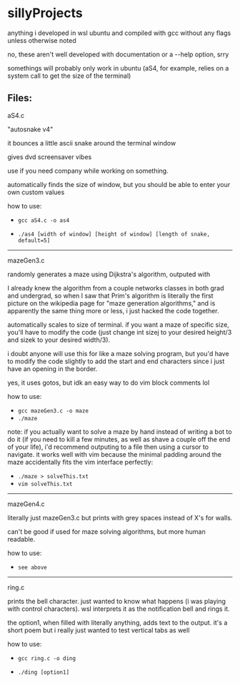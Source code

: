 # sillyProjects
anything i developed in wsl ubuntu and compiled with gcc without any flags unless otherwise noted

no, these aren't well developed with documentation or a --help option, srry

somethings will probably only work in ubuntu (aS4, for example, relies on a system call to get the size of the terminal)

Files:
--------------------------------------------------------
aS4.c

"autosnake v4"

it bounces a little ascii snake around the terminal window

gives dvd screensaver vibes

use if you need company while working on something.

automatically finds the size of window, but you should be able to enter your own custom values


how to use:

- ```gcc aS4.c -o as4```

- ```./as4 [width of window] [height of window] [length of snake, default=5]```

--------------------------------------------------------
mazeGen3.c

randomly generates a maze using Dijkstra's algorithm, outputed with 

I already knew the algorithm from a couple networks classes in both grad and undergrad, so when I saw that Prim's algorithm is literally the first picture on the wikipedia page for "maze generation algorithms," and is apparently the same thing more or less, i just hacked the code together.

automatically scales to size of terminal. if you want a maze of specific size, you'll have to modify the code (just change int sizej to your desired height/3 and sizek to your desired width/3).

i doubt anyone will use this for like a maze solving program, but you'd have to modify the code slightly to add the start and end characters since i just have an opening in the border.

yes, it uses gotos, but idk an easy way to do vim block comments lol


how to use:
- ```gcc mazeGen3.c -o maze```
- ```./maze```

note:
if you actually want to solve a maze by hand instead of writing a bot to do it (if you need to kill a few minutes, as well as shave a couple off the end of your life), i'd recommend outputing to a file then using a cursor to navigate. it works well with vim because the minimal padding around the maze accidentally fits the vim interface perfectly:
- ```./maze > solveThis.txt```
- ```vim solveThis.txt```

--------------------------------------------------------
mazeGen4.c

literally just mazeGen3.c but prints with grey spaces instead of X's for walls.

can't be good if used for maze solving algorithms, but more human readable.

how to use:
- ```see above```

--------------------------------------------------------
ring.c

prints the bell character. just wanted to know what happens (i was playing with control characters). wsl interprets it as the notification bell and rings it.

the option1, when filled with literally anything, adds text to the output. it's a short poem but i really just wanted to test vertical tabs as well


how to use:

- ```gcc ring.c -o ding```

- ```./ding [option1]```
